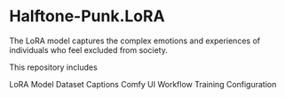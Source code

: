 # Halftone-Punk.LoRA
The LoRA model captures the complex emotions and experiences of individuals who feel excluded from society.

This repository includes

LoRA Model
Dataset
Captions
Comfy UI Workflow
Training Configuration